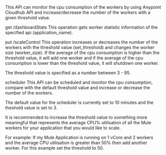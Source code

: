 This API can monitor the cpu consumption of the workers by using Anypoint Cloudhub API and increase/decrease the number of the workers with a given threshold value.

get /dashboardStats
This operation gets worker statistic information of the specified api (application_name).

put /scaleControl
This operation increases or decreases the number of the workers with the threshold value (set_threshold) and changes the worker size (worker_size).
If the average of the cpu consumption is higher than the threshold value, it will add one worker and if the average of the cpu consumption is lower than the threshold value, it will shutdown one worker.

The threshold value is specified as a number between 3 - 95.

scheduler
This API can be scheduled and monitor the cpu consumption, compare with the default threshold value and increase or decrease the number of the workers. 

The default value for the scheduler is currently set to 10 minutes and the theshold value is set to 3.

It is recommended to increase the threshold value to something more meaningful that represents the average CPU% utilisation of all the Mule workers for your application that you would like to scale.

For example:
If my Mule Application is running on 1 vCore and 2 workers and the average CPU utilisation is greater than 50% then add another worker. 
For this example set the threshold to 50.
